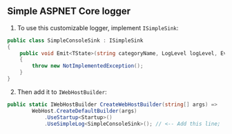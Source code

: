 ## Simple ASPNET Core logger

1) To use this customizable logger, implement `ISimpleSink`:

```csharp
public class SimpleConsoleSink : ISimpleSink
{
    public void Emit<TState>(string categoryName, LogLevel logLevel, EventId eventId, TState state, Exception exception, string message)
    {
        throw new NotImplementedException();
    }
}
```

2) Then add it to `IWebHostBuilder`:
```csharp
public static IWebHostBuilder CreateWebHostBuilder(string[] args) =>
        WebHost.CreateDefaultBuilder(args)
            .UseStartup<Startup>()
            .UseSimpleLog<SimpleConsoleSink>(); // <-- Add this line;
```
